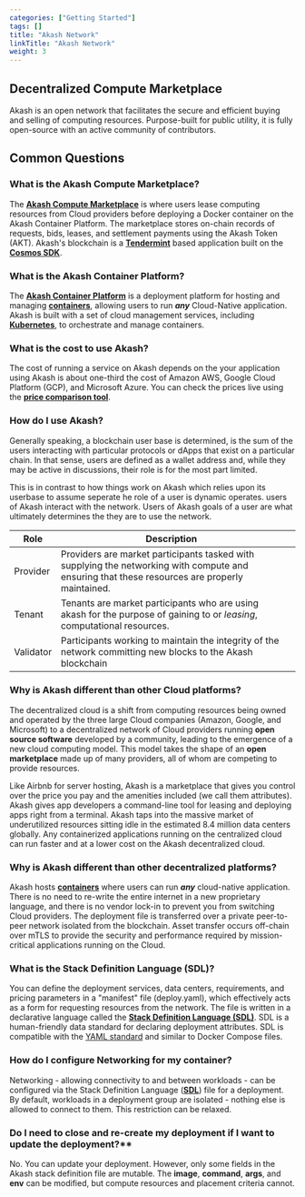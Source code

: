 ```yaml
---
categories: ["Getting Started"]
tags: []
title: "Akash Network"
linkTitle: "Akash Network"
weight: 3
---
```


## Decentralized Compute Marketplace

Akash is an open network that facilitates the secure and efficient buying and selling of computing resources. Purpose-built for public utility, it is fully open-source with an active community of contributors.

## Common Questions

### What is the Akash Compute Marketplace?

The [**Akash Compute Marketplace**](/docs/other-resources/marketplace/) is where users lease computing resources from Cloud providers before deploying a Docker container on the Akash Container Platform. The marketplace stores on-chain records of requests, bids, leases, and settlement payments using the Akash Token (AKT). Akash's blockchain is a [**Tendermint**](https://github.com/tendermint/tendermint) based application built on the [**Cosmos SDK**](https://github.com/cosmos/cosmos-sdk).

### What is the Akash Container Platform?

The [**Akash Container Platform**](/docs/other-resources/containers/) is a deployment platform for hosting and managing [**containers**](/docs/other-resources/containers/), allowing users to run _**any**_ Cloud-Native application. Akash is built with a set of cloud management services, including [**Kubernetes**](https://kubernetes.io), to orchestrate and manage containers.

### What is the cost to use Akash?

The cost of running a service on Akash depends on the  your application using Akash is about one-third the cost of Amazon AWS, Google Cloud Platform (GCP), and Microsoft Azure. You can check the prices live using the [**price comparison tool**](https://akash.network/about/pricing/custom/).

### How do I use Akash?

Generally speaking, a blockchain user base is determined, is the sum of the users interacting with particular protocols or dApps that exist on a particular chain. In that sense, users are defined as a wallet address and, while they may be active in discussions, their role is for the most part limited.

This is in contrast to how things work on Akash which relies upon its userbase to assume seperate he role of a user is dynamic operates.  users of Akash interact with the network. Users of Akash  goals of a user are what ultimately determines the they are to use the network. 

| Role| Description |  |
| --- | --- | --- |
| Provider | Providers are market participants tasked with supplying the networking with compute and ensuring that these resources are properly maintained. |
| Tenant | Tenants are market participants who are using akash for the purpose of gaining to or *leasing*, computational resources. |
| Validator | Participants working to maintain the integrity of the network committing new blocks to the Akash blockchain |


### Why is Akash different than other Cloud platforms?

The decentralized cloud is a shift from computing resources being owned and operated by the three large Cloud companies (Amazon, Google, and Microsoft) to a decentralized network of Cloud providers running **open source software** developed by a community, leading to the emergence of a new cloud computing model. This model takes the shape of an **open marketplace** made up of many providers, all of whom are competing to provide resources.

Like Airbnb for server hosting, Akash is a marketplace that gives you control over the price you pay and the amenities included (we call them attributes). Akash gives app developers a command-line tool for leasing and deploying apps right from a terminal. Akash taps into the massive market of underutilized resources sitting idle in the estimated 8.4 million data centers globally. Any containerized applications running on the centralized cloud can run faster and at a lower cost on the Akash decentralized cloud.

### Why is Akash different than other decentralized platforms?

Akash hosts [**containers**](/docs/other-resources/containers/) where users can run _**any**_ cloud-native application. There is no need to re-write the entire internet in a new proprietary language, and there is no vendor lock-in to prevent you from switching Cloud providers. The deployment file is transferred over a private peer-to-peer network isolated from the blockchain. Asset transfer occurs off-chain over mTLS to provide the security and performance required by mission-critical applications running on the Cloud.

### What is the Stack Definition Language (SDL)?

You can define the deployment services, data centers, requirements, and pricing parameters in a "manifest" file (deploy.yaml), which effectively acts as a form for requesting resources from the network. The file is written in a declarative language called the [**Stack Definition Language (SDL)**](/docs/getting-started/stack-definition-language/). SDL is a human-friendly data standard for declaring deployment attributes. SDL is compatible with the [YAML standard](https://yaml.org/spec/1.2.2/) and similar to Docker Compose files.

### How do I configure Networking for my container?

Networking - allowing connectivity to and between workloads - can be configured via the Stack Definition Language ([**SDL**](/docs/getting-started/stack-definition-language/)) file for a deployment. By default, workloads in a deployment group are isolated - nothing else is allowed to connect to them. This restriction can be relaxed.

### Do I need to close and re-create my deployment if I want to update the deployment?**

No. You can update your deployment. However, only some fields in the Akash stack definition file are mutable. The **image**, **command**, **args**, and **env** can be modified, but compute resources and placement criteria cannot.
